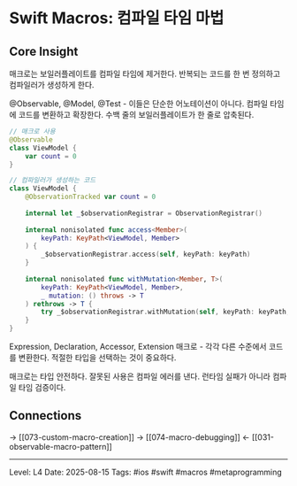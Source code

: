 # Swift Macros: 컴파일 타임 마법

## Core Insight
매크로는 보일러플레이트를 컴파일 타임에 제거한다. 반복되는 코드를 한 번 정의하고 컴파일러가 생성하게 한다.

@Observable, @Model, @Test - 이들은 단순한 어노테이션이 아니다. 컴파일 타임에 코드를 변환하고 확장한다. 수백 줄의 보일러플레이트가 한 줄로 압축된다.

```swift
// 매크로 사용
@Observable
class ViewModel {
    var count = 0
}

// 컴파일러가 생성하는 코드
class ViewModel {
    @ObservationTracked var count = 0
    
    internal let _$observationRegistrar = ObservationRegistrar()
    
    internal nonisolated func access<Member>(
        keyPath: KeyPath<ViewModel, Member>
    ) {
        _$observationRegistrar.access(self, keyPath: keyPath)
    }
    
    internal nonisolated func withMutation<Member, T>(
        keyPath: KeyPath<ViewModel, Member>,
        _ mutation: () throws -> T
    ) rethrows -> T {
        try _$observationRegistrar.withMutation(self, keyPath: keyPath, mutation)
    }
}
```

Expression, Declaration, Accessor, Extension 매크로 - 각각 다른 수준에서 코드를 변환한다. 적절한 타입을 선택하는 것이 중요하다.

매크로는 타입 안전하다. 잘못된 사용은 컴파일 에러를 낸다. 런타임 실패가 아니라 컴파일 타임 검증이다.

## Connections
→ [[073-custom-macro-creation]]
→ [[074-macro-debugging]]
← [[031-observable-macro-pattern]]

---
Level: L4
Date: 2025-08-15
Tags: #ios #swift #macros #metaprogramming